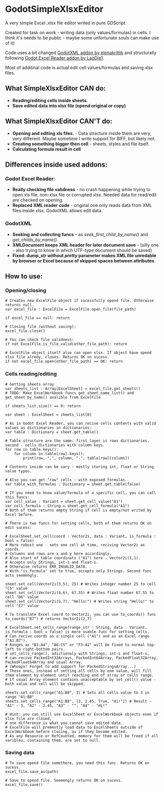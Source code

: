 # GodotSimpleXlsxEditor
A very simple Excel .xlsx file editor writed in pure GDScript.

Created for task on work - writing data (only values/formulas) in cells. I think it's needs to be public - maybe some unfortunate souls can make use of it)

Code uses a bit changed [GodotXML addon by elenakrittik](https://github.com/elenakrittik/GodotXML) and structurally following [Godot Excel Reader addon by LaoDie1](https://github.com/LaoDie1/godot-excel-reader?ysclid=m6j75bap25275265483).

Most of additinal code is actual edit cell values/formulas and saving xlsx files.

## What SimpleXlsxEditor CAN do:
- **Reading/editing cells inside sheets.**
- **Save edited data into xlsx file (opend original or copy)**

## What SimpleXlsxEditor CAN'T do:
- **Opening and editing xls files.** - Data stracture inside them are very, very different. Maybe sometime I write support for BIFF, but likely not.
- **Creating something bigger then cell** - sheets, styles and file itself.
- **Calculating formula result in cell**

## Differences inside used addons:

### Godot Excel Reader:
- **Really checking file validness** - no crash happening while trying to open xls file, non-xlsx file or corrupted xlsx. Needed data for read/edit are checked on opening.
- **Replaced XML reader code** - original one only reads data from XML files inside xlsx. GodotXML allows edit data.
### GodotXML
- **Seeking and collecting funcs** - as *seek_first_child_by_name()* and *get_childs_by_name()*.
- **XMLDocument keeps XML header for later document save** - (silly one - also trying to know in which UTF-type document should be saved)
- **Fixed: dump_str without *pretty* parameter makes XML file unredable by browser or Excel because of skipped spaces between attributes**.

## How to use:

### Opening/closing

```GDScript
# Creates new ExcelFile object if sucessfully opend file. Otherwise returns null.
var excel_file : ExcelFile = ExcelFile.open_file(file_path)

if excel_file == null: return

# Closing file (without saving):
excel_file.close()

# You can check file validness:
if not ExcelFile.is_file_valid(other_file_path): return

# ExcelFile object itself also can open xlsx. If object have opend xlsx file alredy, closes. Returns OK on sucess.
if not excel_file.open(other_file_path) == OK: return

```

### Cells reading/editing

```GDScript
# Getting sheets array
var sheets_list : Array[ExcelSheet] = excel_file.get_sheets()
# TODO: Make ExcelWorkbook funcs get_sheet_name_list() and get_sheet_by_name() avalible from ExcelFile

if sheets_list.size() == 0: return

var sheet : ExcelSheet = sheets_list[0]

# As in Godot Excel Reader, you can recive cells contents with valid values as dictionaries in dictionaries:
var table : Dictionary = sheet.get_table()

# Table structure are the same: first layer is rows dictionaries, second - cells dictionaries with column keys.
for row in table.keys():
    for column in table[row].keys():
        print(row, ",", column, "-", table[row][column])

# Contents inside can be vary - mostly storing int, float or String value types.

# Also you can get "raw" cells - with exposed formulas.
var table_with_formulas : Dictionary = sheet.get_table(false)

# If you need to know value/formula of a specific cell, you can call this funcs:
var cell_value : Variant = sheet.get_cell_value("A1")
var cell_formula : String = sheet.get_cell_formula("A1")
# Both of them returns empty String if cell is empty/not writed by Excel before.

# There is two funcs for setting cells, both of them returns OK on edit sucess:

# ExcelSheet.set_cell(coord : Vector2i, data : Variant, is_formula : bool = false)
# More robust one - sets one cell at time, reciving Vector2i as coords.
# Columns and rows are x and y here accordingly.
# Also start of table coordinats ("A1") here - Vector2i(1,1).
# Accepts only Strings, int-s and float-s.
# Otherwise returns ERR_INVALID_DATA.
# With "is_formula" set to true, accepts only Strings. Second func acts seemengly.

sheet.set_cell(Vector2i(3,5), 25) # Writes integer number 25 to cell "C5" value
sheet.set_cell(Vector2i(4,6), 67.55) # Writes float number 67.55 to cell "D6" value
sheet.set_cell(Vector2i(5,7), "Hello!") # Writes string "Hello!" to cell "E7" value

# To translate Excel coord to Vector2i, you can use to_coords() func
to_coords("B7") # returns Vector2i(2,7)

# ExcelSheet.set_cells_range(range_str : String, data : Variant, is_formula : bool = false) is more usable func for setting cells.
# Can recive coords as a single cell ("A1") and as an Excel range ("A1:B7").
# Ranges as "B1:A4", "A6:C5" or "F3:A1" will be fixed to normal top-left to right-bottom pairs.
# set_cells_range(), adiitionaly with Strings, int-s and float-s,
# can recive PackedInt32Arrays, PackedInt64Array, PackedFloat32Array, PackedFloat64Array and usual Array.
# (Whoops! Forget to add support for PackedStringsArray...)
# These ones, instead of setting all cells by one value, will fill them element by element until reaching end of array or cells range.
# If usual Array element contains unacceptable by set_cell() value - both value and cell will be skipped.

sheets.set_cells_range("A1:B8", 3) # Sets all cells value to 3 in range "A1:B8"
sheets.set_cells_range("A1:B8", [3, 2.45, True, "Hi!"]) # Result - "A1" - 3, "A2" - 2.45, "A3" - "", "A4" - "Hi!"

# Hint: you can still use ExcelSheet or ExcelWorkbook objects even if xlsx file are closed,
# one differense is what you cannot save edited data.
# ExcelFile will premently load data to ExcelSheets outside of ExcelWorkbook before closing, as if they become edited.
# As any Resource or RefCounted, memory for them will be freed if all varibles, containing them, are set to null.
```

### Saving data

```GDScript
# To save opend file somethere, you need this func. Returns OK on sucess.
excel_file.save_as(path)

# Save to opend file. Seemengly returns OK on sucess.
excel_file.save()
```
